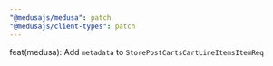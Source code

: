 ```yaml
---
"@medusajs/medusa": patch
"@medusajs/client-types": patch
---
```


feat(medusa): Add `metadata` to `StorePostCartsCartLineItemsItemReq`
